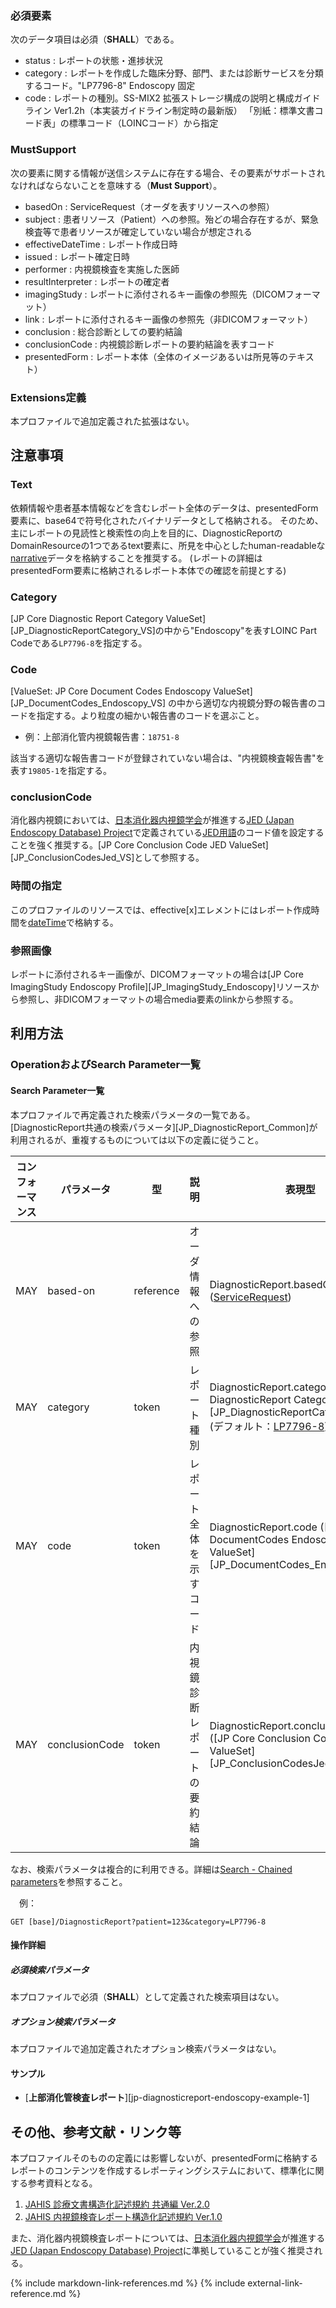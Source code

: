 
### 必須要素

次のデータ項目は必須（**SHALL**）である。

- status : レポートの状態・進捗状況
- category : レポートを作成した臨床分野、部門、または診断サービスを分類するコード。"LP7796-8" Endoscopy 固定
- code : レポートの種別。SS-MIX2 拡張ストレージ構成の説明と構成ガイドライン Ver1.2h（本実装ガイドライン制定時の最新版） 「別紙：標準文書コード表」の標準コード（LOINCコード）から指定

  
### MustSupport

次の要素に関する情報が送信システムに存在する場合、その要素がサポートされなければならないことを意味する（**Must Support**）。

- basedOn : ServiceRequest（オーダを表すリソースへの参照）
- subject : 患者リソース（Patient）への参照。殆どの場合存在するが、緊急検査等で患者リソースが確定していない場合が想定される
- effectiveDateTime : レポート作成日時
- issued : レポート確定日時
- performer : 内視鏡検査を実施した医師
- resultInterpreter : レポートの確定者
- imagingStudy : レポートに添付されるキー画像の参照先（DICOMフォーマット）
- link : レポートに添付されるキー画像の参照先（非DICOMフォーマット）
- conclusion : 総合診断としての要約結論
- conclusionCode : 内視鏡診断レポートの要約結論を表すコード
- presentedForm : レポート本体（全体のイメージあるいは所見等のテキスト）


### Extensions定義

 本プロファイルで追加定義された拡張はない。

## 注意事項

### Text

依頼情報や患者基本情報などを含むレポート全体のデータは、presentedForm要素に、base64で符号化されたバイナリデータとして格納される。
そのため、主にレポートの見読性と検索性の向上を目的に、DiagnosticReportのDomainResourceの1つであるtext要素に、所見を中心としたhuman-readableな[narrative](https://www.hl7.org/fhir/R4/narrative.html)データを格納することを推奨する。
(レポートの詳細はpresentedForm要素に格納されるレポート本体での確認を前提とする)

### Category

[JP Core Diagnostic Report Category ValueSet][JP_DiagnosticReportCategory_VS]の中から"Endoscopy"を表すLOINC Part Codeである`LP7796-8`を指定する。

### Code

[ValueSet: JP Core Document Codes Endoscopy ValueSet][JP_DocumentCodes_Endoscopy_VS] の中から適切な内視鏡分野の報告書のコードを指定する。より粒度の細かい報告書のコードを選ぶこと。
 - 例：上部消化管内視鏡報告書：`18751-8`

該当する適切な報告書コードが登録されていない場合は、"内視鏡検査報告書"を表す`19805-1`を指定する。

### conclusionCode

消化器内視鏡においては、[日本消化器内視鏡学会](https://www.jges.net/)が推進する[JED (Japan Endoscopy Database) Project](https://jedproject.jges.net/)で定義されている[JED用語](https://jedproject.jges.net/about/terms-about/)のコード値を設定することを強く推奨する。[JP Core Conclusion Code JED ValueSet][JP_ConclusionCodesJed_VS]として参照する。


### 時間の指定

このプロファイルのリソースでは、effective[x]エレメントにはレポート作成時間を[dateTime](https://www.hl7.org/fhir/R4/datatypes.html#dateTime)で格納する。


### 参照画像

レポートに添付されるキー画像が、DICOMフォーマットの場合は[JP Core ImagingStudy Endoscopy Profile][JP_ImagingStudy_Endoscopy]リソースから参照し、非DICOMフォーマットの場合media要素のlinkから参照する。

## 利用方法

### OperationおよびSearch Parameter一覧

#### Search Parameter一覧

本プロファイルで再定義された検索パラメータの一覧である。[DiagnosticReport共通の検索パラメータ][JP_DiagnosticReport_Common]が利用されるが、重複するものについては以下の定義に従うこと。

| コンフォーマンス | パラメータ | 型 | 説明 | 表現型 |　例　|
| --- | --- | --- | --- | --- | --- |
| MAY | based-on | reference | オーダ情報への参照 | DiagnosticReport.basedOn ([ServiceRequest](https://hl7.org/fhir/R4/servicerequest.html)) | `GET [base]/DiagnosticReport?ServiceRequest/12345` |
| MAY | category | token | レポート種別 | DiagnosticReport.category ([JP Core DiagnosticReport Category ValueSet][JP_DiagnosticReportCategory_VS]) (デフォルト：[LP7796-8](https://loinc.org/LP7796-8/)) | `GET [base]/DiagnosticReport?category=LP7796-8` |
| MAY | code | token | レポート全体を示すコード | DiagnosticReport.code ([JP Core DocumentCodes Endoscopy ValueSet][JP_DocumentCodes_Endoscopy_VS])  | `GET [base]/DiagnosticReport?code=18751-8` |
| MAY | conclusionCode | token | 内視鏡診断レポートの要約結論 | DiagnosticReport.conclusionCode ([JP Core Conclusion Code JED ValueSet][JP_ConclusionCodesJed_VS])  | `GET [base]/DiagnosticReport?conclusionCode/Z2B32104` |


なお、検索パラメータは複合的に利用できる。詳細は[Search - Chained parameters](https://www.hl7.org/fhir/R4/search.html#chaining)を参照すること。

　例：
```
GET [base]/DiagnosticReport?patient=123&category=LP7796-8
```

#### 操作詳細

##### 必須検索パラメータ

本プロファイルで必須（**SHALL**）として定義された検索項目はない。

##### オプション検索パラメータ

本プロファイルで追加定義されたオプション検索パラメータはない。
 
#### サンプル

* [**上部消化管検査レポート**][jp-diagnosticreport-endoscopy-example-1]

## その他、参考文献・リンク等

本プロファイルそのものの定義には影響しないが、presentedFormに格納するレポートのコンテンツを作成するレポーティングシステムにおいて、標準化に関する参考資料となる。
1. [JAHIS 診療文書構造化記述規約 共通編 Ver.2.0](https://www.jahis.jp/standard/detail/id=729)
2. [JAHIS 内視鏡検査レポート構造化記述規約 Ver.1.0](https://www.jahis.jp/standard/detail/id=824)

また、消化器内視鏡検査レポートについては、[日本消化器内視鏡学会](https://www.jges.net/)が推進する[JED (Japan Endoscopy Database) Project](https://jedproject.jges.net/)に準拠していることが強く推奨される。

{% include markdown-link-references.md %}
{% include external-link-reference.md %}

